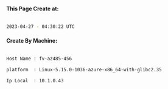 
   
#### This Page Create at:

```bash

2023-04-27 - 04:30:22 UTC

```

#### Create By Machine:

```bash

Host Name : fv-az485-456

platform  : Linux-5.15.0-1036-azure-x86_64-with-glibc2.35

Ip Local  : 10.1.0.43

```

